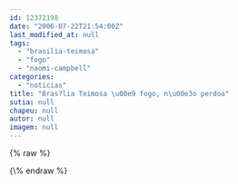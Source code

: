 ```yaml
---
id: 12372198
date: "2006-07-22T21:54:00Z"
last_modified_at: null
tags:
  - "brasilia-teimosa"
  - "fogo"
  - "naomi-campbell"
categories:
  - "noticias"
title: "Bras?lia Teimosa \u00e9 fogo, n\u00e3o perdoa"
sutia: null
chapeu: null
autor: null
imagem: null
---
```

{\% raw %}
<p> </p>
{\% endraw %}
